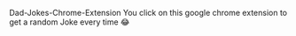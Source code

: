 Dad-Jokes-Chrome-Extension
You click on this google chrome extension to get a random Joke every time 😂
